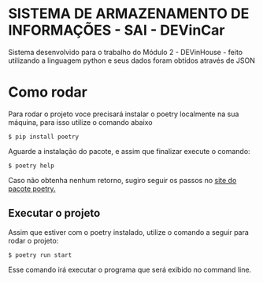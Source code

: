 # SISTEMA DE ARMAZENAMENTO DE INFORMAÇÕES - SAI - DEVinCar 

Sistema desenvolvido para o trabalho do Módulo 2 - DEVinHouse - feito utilizando a linguagem python e seus dados foram obtidos através de JSON

# Como rodar

Para rodar o projeto voce precisará instalar o poetry localmente na sua máquina, para isso utilize o comando abaixo

````commandline
$ pip install poetry
````

Aguarde a instalação do pacote, e assim que finalizar execute o comando:

````commandline
$ poetry help
````

Caso não obtenha nenhum retorno, sugiro seguir os passos no [site do pacote poetry.](https://python-poetry.org/docs/#installation)

## Executar o projeto

Assim que estiver com o poetry instalado, utilize o comando a seguir para rodar o projeto:

````commandline
$ poetry run start
````

Esse comando irá executar o programa que será exibido no command line. 